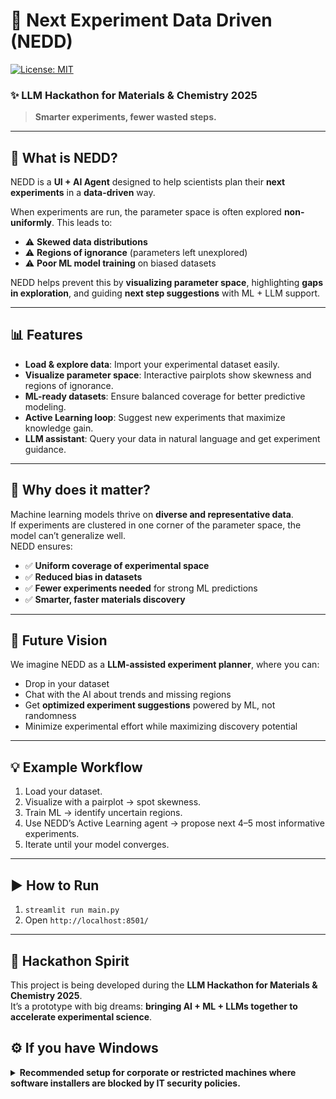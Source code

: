 # 🔬 Next Experiment Data Driven (NEDD)

[![License: MIT](https://img.shields.io/badge/License-MIT-yellow.svg)](LICENSE)

### ✨ LLM Hackathon for Materials & Chemistry 2025

> **Smarter experiments, fewer wasted steps.**

---

## 🔎 What is NEDD?

NEDD is a **UI + AI Agent** designed to help scientists plan their **next experiments** in a **data-driven** way.

When experiments are run, the parameter space is often explored **non-uniformly**. This leads to:

- ⚠️ **Skewed data distributions**
- ⚠️ **Regions of ignorance** (parameters left unexplored)
- ⚠️ **Poor ML model training** on biased datasets

NEDD helps prevent this by **visualizing parameter space**, highlighting **gaps in exploration**, and guiding **next step suggestions** with ML + LLM support.

---

## 📊 Features

- **Load & explore data**: Import your experimental dataset easily.
- **Visualize parameter space**: Interactive pairplots show skewness and regions of ignorance.
- **ML-ready datasets**: Ensure balanced coverage for better predictive modeling.
- **Active Learning loop**: Suggest new experiments that maximize knowledge gain.
- **LLM assistant**: Query your data in natural language and get experiment guidance.

---

## 🌟 Why does it matter?

Machine learning models thrive on **diverse and representative data**.  
If experiments are clustered in one corner of the parameter space, the model can’t generalize well.  
NEDD ensures:

- ✅ **Uniform coverage of experimental space**
- ✅ **Reduced bias in datasets**
- ✅ **Fewer experiments needed** for strong ML predictions
- ✅ **Smarter, faster materials discovery**

---

## 🚀 Future Vision

We imagine NEDD as a **LLM-assisted experiment planner**, where you can:

- Drop in your dataset
- Chat with the AI about trends and missing regions
- Get **optimized experiment suggestions** powered by ML, not randomness
- Minimize experimental effort while maximizing discovery potential

---

## 💡 Example Workflow

1. Load your dataset.
2. Visualize with a pairplot → spot skewness.
3. Train ML → identify uncertain regions.
4. Use NEDD’s Active Learning agent → propose next 4–5 most informative experiments.
5. Iterate until your model converges.

---

## ▶️ How to Run

1. `streamlit run main.py`
2. Open `http://localhost:8501/`

---

## 🌸 Hackathon Spirit

This project is being developed during the **LLM Hackathon for Materials & Chemistry 2025**.  
It’s a prototype with big dreams: **bringing AI + ML + LLMs together to accelerate experimental science**.

## ⚙️ If you have Windows

<details>
<summary><b>Recommended setup for corporate or restricted machines where software installers are blocked by IT security policies.</b></summary>

**Install Git**

1. Download and install Git for Windows from
   👉[https://git-scm.com/downloads/win](https://git-scm.com/downloads/win)
2. You can follow this YouTube tutorial for guidance:
   - 🎥[Git Installation on Windows](https://www.youtube.com/watch?v=Av7lcVIbEBY)
     When prompted during installation:
   - Choose Nano as default editor.
   - Leave all other settings at their default values.
   - Check the option to Launch Git Bash at the end.
3. A terminal window titled MINGW64 should open automatically.
   This is your Git Bash terminal, where you will run all commands.

**Get NEDD (one-time setup)**

1. Create a folder for the project.
   For example, open your Downloads folder and create a new folder called _proj_.
   > Avoid using folders synchronized with cloud storage (e.g., OneDrive), because the final project size is approximately 1.4 GB.
2. In the Git Bash (MINGW64) terminal, navigate to that folder:
   `cd ~/Downloads/proj`
3. Clone the NEDD repository:
   `git clone https://github.com/ViktoriiaBaib/NEDD.git`
   After it finishes, confirm that a new folder named NEDD appears inside _proj_.
4. Download the pre-built Conda environment:
   👉[nedd_env.zip (GitHub Actions Artifact)](https://github.com/ViktoriiaBaib/NEDD/actions/runs/18231289768/artifacts/4178307048)
5. Place the downloaded file here:
   `~/Downloads/proj/NEDD/env/nedd_env.zip`
6. Unzip _nedd_env.zip_ by double-clicking it.
   This will create a new folder called _nedd_env_ inside the _env/_ directory.
7. Update internal paths inside the environment (one-time only).
   In Git Bash (MINGW64), navigate to NEDD and run:
   `cd ~/Downloads/proj/NEDD`
   `./env/nedd_env/Scripts/conda-unpack.exe`
   Wait until it completes (this may take a minute).

**Run the app (every time)**

- Double-click `run_NEDD.cmd` inside the _NEDD_ folder.
  A command window will open and display log messages.
  When finished, close the window to stop the app.

✅ That's it!
The app will open in your default browser (recommended: Chrome) at
[http://localhost:8501](http://localhost:8501)

</details>
